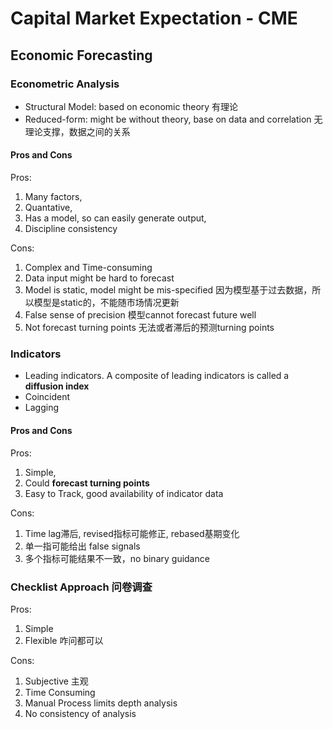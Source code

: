 # Capital Market Expectation - CME

## Economic Forecasting

### Econometric Analysis

- Structural Model: based on economic theory 有理论
- Reduced-form: might be without theory, base on data and correlation 无理论支撑，数据之间的关系

#### Pros and Cons

Pros: 

1. Many factors, 
2. Quantative, 
3. Has a model, so can easily generate output, 
4. Discipline consistency

Cons: 

1. Complex and Time-consuming
2. Data input might be hard to forecast
3. Model is static, model might be mis-specified 因为模型基于过去数据，所以模型是static的，不能随市场情况更新
4. False sense of precision 模型cannot forecast future well
5. Not forecast turning points 无法或者滞后的预测turning points

### Indicators

- Leading indicators. A composite of leading indicators is called a **diffusion index**
- Coincident 
- Lagging

#### Pros and Cons

Pros: 

1. Simple, 
2. Could **forecast turning points**
3. Easy to Track, good availability of indicator data

Cons:

1. Time lag滞后, revised指标可能修正, rebased基期变化
2. 单一指可能给出 false signals
3. 多个指标可能结果不一致，no binary guidance

### Checklist Approach 问卷调查

Pros:

1. Simple
2. Flexible 咋问都可以

Cons:

1. Subjective 主观
2. Time Consuming
3. Manual Process limits depth analysis
4. No consistency of analysis